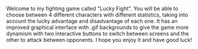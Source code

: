 Welcome to my fighting game called "Lucky Fight". You will be able to choose between 4 different characters with different statistics, taking into account the lucky advantage and disadvantage of each one. It has an improved graphical interface with .gif backgrounds to give the game more dynamism with two interactive buttons to switch between screens and the other to attack between opponents. I hope you enjoy it and have good luck!
